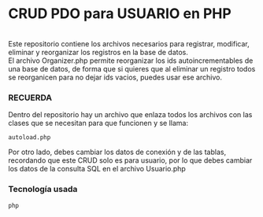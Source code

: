 <h1>CRUD PDO para USUARIO en PHP</h1>
<br>
Este repositorio contiene los archivos necesarios para registrar, modificar, eliminar y reorganizar los registros en la base de datos.
<br>
El archivo Organizer.php permite reorganizar los ids autoincrementables de una base de datos, de forma que si quieres que al eliminar un registro todos se reorganicen para no dejar ids vacios, puedes usar ese archivo.
<br>
  <h3>RECUERDA</h3>
Dentro del repositorio hay un archivo que enlaza todos los archivos con las clases que se necesitan para que funcionen y se llama:
  
`autoload.php`

Por otro lado, debes cambiar los datos de conexión y de las tablas, recordando que este CRUD solo es para usuario, por lo que debes cambiar los datos de la consulta SQL en el archivo Usuario.php

<h3>Tecnología usada</h3>

`php`
